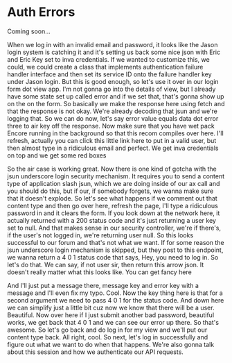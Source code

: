 # Auth Errors

Coming soon...

When we log in with an invalid email and password, it looks like the Jason login system is catching it and it's setting us back some nice json with Eric and Eric Key set to inva credentials. If we wanted to customize this, we could, we could create a class that implements authentication failure handler interface and then set its service ID onto the failure handler key under Jason login. But this is good enough, so let's use it over in our login form dot view app. I'm not gonna go into the details of view, but I already have some state set up called error and if we set that, that's gonna show up on the on the form. So basically we make the response here using fetch and that the response is not okay. We're already decoding that jsun and we're logging that. So we can do now, let's say error value equals data dot error three to air key off the response. Now make sure that you have wet pack Encore running in the background so that this recom compiles over here. I'll refresh, actually you can click this little link here to put in a valid user, but then almost type in a ridiculous email and perfect. We get inva credentials on top and we get some red boxes

So the air case is working great. Now there is one kind of gotcha with the jsun underscore login security mechanism. It requires you to send a content type of application slash jsun, which we are doing inside of our ax call and you should do this, but if our, if somebody forgets, we wanna make sure that it doesn't explode. So let's see what happens if we comment out that content type and then go over here, refresh the page, I'll type a ridiculous password in and it clears the form. If you look down at the network here, it actually returned with a 200 status code and it's just returning a user key set to null. And that makes sense in our security controller, we're if there's, if the user's not logged in, we're returning user null. So this looks successful to our forum and that's not what we want. If for some reason the jsun underscore login mechanism is skipped, but they post to this endpoint, we wanna return a 4 0 1 status code that says, Hey, you need to log in. So let's do that. We can say, if not user sir, then return this arrow json. It doesn't really matter what this looks like. You can get fancy here

And I'll just put a message there, message key and error key with a message and I'll even fix my typo. Cool. Now the key thing here is that for a second argument we need to pass 4 0 1 for the status code. And down here we can simplify just a little bit cuz now we know that there will be a user. Beautiful. Now over here if I just submit another bad password, beautiful works, we get back that 4 0 1 and we can see our error up there. So that's awesome. So let's go back and do log in for my view and we'll put our content type back. All right, cool. So next, let's log in successfully and figure out what we want to do when that happens. We're also gonna talk about this session and how we authenticate our API requests.


